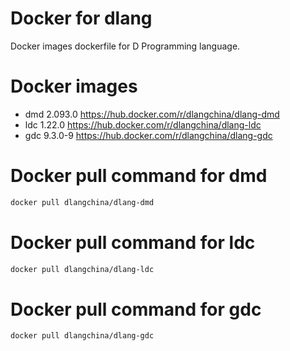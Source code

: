 # Docker for dlang
Docker images dockerfile for D Programming language.

# Docker images
 * dmd 2.093.0 https://hub.docker.com/r/dlangchina/dlang-dmd
 * ldc 1.22.0 https://hub.docker.com/r/dlangchina/dlang-ldc
 * gdc 9.3.0-9 https://hub.docker.com/r/dlangchina/dlang-gdc

# Docker pull command for dmd
```bash
docker pull dlangchina/dlang-dmd
```

# Docker pull command for ldc
```bash
docker pull dlangchina/dlang-ldc
```

# Docker pull command for gdc
```bash
docker pull dlangchina/dlang-gdc
```
